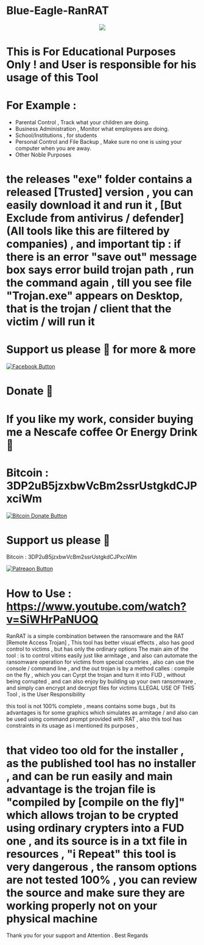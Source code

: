 # Blue-Eagle-RanRAT


<p align="center">
<img src="https://raw.githubusercontent.com/SaherBlueEagle/Blue-Eagle-RanRAT/master/RANRAT.png" ><br>

</p>


# This is For Educational Purposes Only ! and User is responsible for his usage of this Tool

# For Example : 
- Parental Control , Track what your children are doing.
- Business Administration , Monitor what employees are doing.
- School/Institutions , for students
- Personal Control and File Backup , Make sure no one is using your computer when you are away.
- Other Noble Purposes
# the releases "exe" folder contains a released [Trusted] version , you can easily download it and run it , [But Exclude from antivirus / defender] (All tools like this are filtered by companies) , and important tip : if there is an error "save out" message box says error build trojan path , run the command again , till you see file "Trojan.exe" appears on Desktop, that is the trojan / client that the victim / will run it

# Support us please 🥰 for more & more  

[![Facebook Button](https://raw.githubusercontent.com/SaherBlueEagle/XPR-2020-Free/master/facebook_button.png)](https://www.facebook.com/NsBleeD/posts/)

# Donate 🥰  
# If you like my work, consider buying me a Nescafe coffee Or Energy Drink 🥰 

# Bitcoin : 3DP2uB5jzxbwVcBm2ssrUstgkdCJPxciWm

[![Bitcoin Donate Button](https://raw.githubusercontent.com/SaherBlueEagle/XPR-2020-Free/master/Bitcoin-Donate-button.png)](https://www.facebook.com/NsBleeD/posts/)
# Support us please 🥰  
Bitcoin : 3DP2uB5jzxbwVcBm2ssrUstgkdCJPxciWm

[![Patreaon Button](https://raw.githubusercontent.com/SaherBlueEagle/XPR-2020-Free/master/patreon_button2.png)](https://www.patreon.com/BlueEagle)


# How to Use : https://www.youtube.com/watch?v=SiWHrPaNUOQ
RanRAT is a simple combination between the ransomware and the RAT [Remote Access Trojan] , This tool has better visual effects , also has good control to victims , but has only the ordinary options 
The main aim of the tool : is to control vitims easily just like armitage , and also can automate the ransomware operation for victims from special countries , also can use the console / command line , and the out trojan is by a method calles : compile on the fly , which you can Cyrpt the trojan and turn it into FUD , without being corrupted , and can also enjoy by building up your own ransomware , and simply can encrypt and decrypt files for victims 
ILLEGAL USE OF THIS Tool , is the User Responsibility                    

this tool is not 100% complete , means contains some bugs , but its advantages is for some graphics which simulates as armitage / and also can be used using command prompt provided with RAT , also this tool has constraints in its usage as i mentioned its purposes ,
# that video too old for the installer , as the published tool has no installer , and can be run easily and main advantage is the trojan file is "compiled by [compile on the fly]" which allows trojan to be crypted using ordinary crypters into a FUD one , and its source is in a txt file in resources , "i Repeat" this tool is very dangerous , the ransom options are not tested 100% , you can review the source and make sure they are working properly not on your physical machine
Thank you for your support and Attention .
Best Regards
